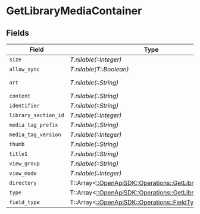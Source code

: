# GetLibraryMediaContainer


## Fields

| Field                                                                                                     | Type                                                                                                      | Required                                                                                                  | Description                                                                                               | Example                                                                                                   |
| --------------------------------------------------------------------------------------------------------- | --------------------------------------------------------------------------------------------------------- | --------------------------------------------------------------------------------------------------------- | --------------------------------------------------------------------------------------------------------- | --------------------------------------------------------------------------------------------------------- |
| `size`                                                                                                    | *T.nilable(::Integer)*                                                                                    | :heavy_minus_sign:                                                                                        | N/A                                                                                                       | 29                                                                                                        |
| `allow_sync`                                                                                              | *T.nilable(T::Boolean)*                                                                                   | :heavy_minus_sign:                                                                                        | N/A                                                                                                       | false                                                                                                     |
| `art`                                                                                                     | *T.nilable(::String)*                                                                                     | :heavy_minus_sign:                                                                                        | N/A                                                                                                       | /:/resources/movie-fanart.jpg                                                                             |
| `content`                                                                                                 | *T.nilable(::String)*                                                                                     | :heavy_minus_sign:                                                                                        | N/A                                                                                                       | secondary                                                                                                 |
| `identifier`                                                                                              | *T.nilable(::String)*                                                                                     | :heavy_minus_sign:                                                                                        | N/A                                                                                                       | com.plexapp.plugins.library                                                                               |
| `library_section_id`                                                                                      | *T.nilable(::Integer)*                                                                                    | :heavy_minus_sign:                                                                                        | N/A                                                                                                       | 1                                                                                                         |
| `media_tag_prefix`                                                                                        | *T.nilable(::String)*                                                                                     | :heavy_minus_sign:                                                                                        | N/A                                                                                                       | /system/bundle/media/flags/                                                                               |
| `media_tag_version`                                                                                       | *T.nilable(::Integer)*                                                                                    | :heavy_minus_sign:                                                                                        | N/A                                                                                                       | 1701731894                                                                                                |
| `thumb`                                                                                                   | *T.nilable(::String)*                                                                                     | :heavy_minus_sign:                                                                                        | N/A                                                                                                       | /:/resources/movie.png                                                                                    |
| `title1`                                                                                                  | *T.nilable(::String)*                                                                                     | :heavy_minus_sign:                                                                                        | N/A                                                                                                       | Movies                                                                                                    |
| `view_group`                                                                                              | *T.nilable(::String)*                                                                                     | :heavy_minus_sign:                                                                                        | N/A                                                                                                       | secondary                                                                                                 |
| `view_mode`                                                                                               | *T.nilable(::Integer)*                                                                                    | :heavy_minus_sign:                                                                                        | N/A                                                                                                       | 65592                                                                                                     |
| `directory`                                                                                               | T::Array<[::OpenApiSDK::Operations::GetLibraryDirectory](../../models/operations/getlibrarydirectory.md)> | :heavy_minus_sign:                                                                                        | N/A                                                                                                       |                                                                                                           |
| `type`                                                                                                    | T::Array<[::OpenApiSDK::Operations::GetLibraryType](../../models/operations/getlibrarytype.md)>           | :heavy_minus_sign:                                                                                        | N/A                                                                                                       |                                                                                                           |
| `field_type`                                                                                              | T::Array<[::OpenApiSDK::Operations::FieldType](../../models/operations/fieldtype.md)>                     | :heavy_minus_sign:                                                                                        | N/A                                                                                                       |                                                                                                           |